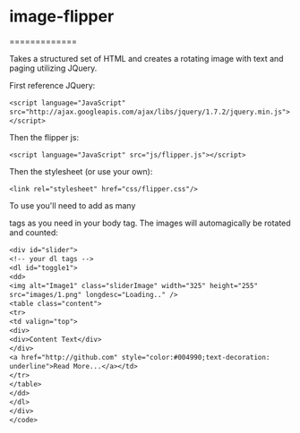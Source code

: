 # image-flipper
=============

Takes a structured set of HTML and creates a rotating image with text and paging utilizing JQuery.

First reference JQuery:

    <script language="JavaScript" src="http://ajax.googleapis.com/ajax/libs/jquery/1.7.2/jquery.min.js"></script>

Then the flipper js:

    <script language="JavaScript" src="js/flipper.js"></script>

Then the stylesheet (or use your own):

    <link rel="stylesheet" href="css/flipper.css"/>

To use you'll need to add as many <dl> tags as you need in your body tag. The images will automagically be rotated and counted:

    <div id="slider">
    <!-- your dl tags -->
    <dl id="toggle1">
    <dd>
    <img alt="Image1" class="sliderImage" width="325" height="255" src="images/1.png" longdesc="Loading.." />
    <table class="content">
    <tr>
    <td valign="top">
    <div>
    <div>Content Text</div>
    </div>
    <a href="http://github.com" style="color:#004990;text-decoration: underline">Read More...</a></td>
    </tr>
    </table>
    </dd>
    </dl>
    </div>
    </code>


